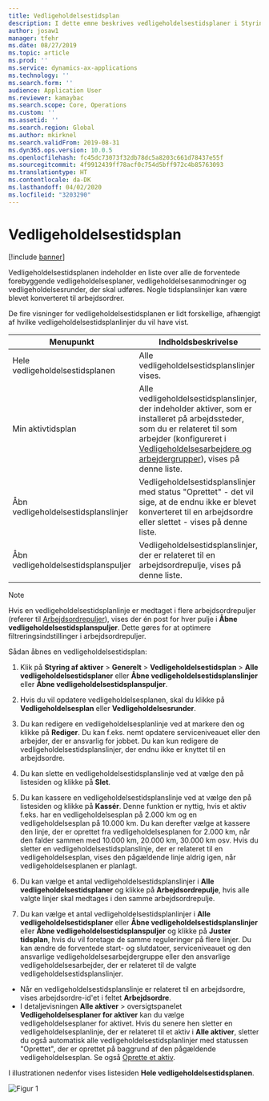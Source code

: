 ```yaml
---
title: Vedligeholdelsestidsplan
description: I dette emne beskrives vedligeholdelsestidsplaner i Styring af aktiver.
author: josaw1
manager: tfehr
ms.date: 08/27/2019
ms.topic: article
ms.prod: ''
ms.service: dynamics-ax-applications
ms.technology: ''
ms.search.form: ''
audience: Application User
ms.reviewer: kamaybac
ms.search.scope: Core, Operations
ms.custom: ''
ms.assetid: ''
ms.search.region: Global
ms.author: mkirknel
ms.search.validFrom: 2019-08-31
ms.dyn365.ops.version: 10.0.5
ms.openlocfilehash: fc45dc73073f32db78dc5a8203c661d78437e55f
ms.sourcegitcommit: 4f9912439ff78acf0c754d5bff972c4b85763093
ms.translationtype: HT
ms.contentlocale: da-DK
ms.lasthandoff: 04/02/2020
ms.locfileid: "3203290"
---
```

# <a name="maintenance-schedule"></a>Vedligeholdelsestidsplan

[!include [banner](../../includes/banner.md)]

 

Vedligeholdelsestidsplanen indeholder en liste over alle de forventede forebyggende vedligeholdelsesplaner, vedligeholdelsesanmodninger og vedligeholdelsesrunder, der skal udføres. Nogle tidsplanslinjer kan være blevet konverteret til arbejdsordrer.

De fire visninger for vedligeholdelsestidsplanen er lidt forskellige, afhængigt af hvilke vedligeholdelsestidsplanlinjer du vil have vist.

| Menupunkt                  | Indholdsbeskrivelse                                                                                                                                             |
|----------------------------|----------------------------------------------------------------------------------------------------------------------------------------------------------------------------------------------|
| Hele vedligeholdelsestidsplanen       | Alle vedligeholdelsestidsplanslinjer vises.     |
| Min aktivtidsplan        | Alle vedligeholdelsestidsplanslinjer, der indeholder aktiver, som er installeret på arbejdssteder, som du er relateret til som arbejder (konfigureret i [Vedligeholdelsesarbejdere og arbejdergrupper](../setup-for-objects/workers-and-worker-groups.md)), vises på denne liste. |
| Åbn vedligeholdelsestidsplanslinjer | Vedligeholdelsestidsplanslinjer med status "Oprettet" - det vil sige, at de endnu ikke er blevet konverteret til en arbejdsordre eller slettet - vises på denne liste.                                            |
| Åbn vedligeholdelsestidsplanspuljer | Vedligeholdelsestidsplanslinjer, der er relateret til en arbejdsordrepulje, vises på denne liste.                                                                                                                  |

>[!NOTE]
>Hvis en vedligeholdelsestidsplanlinje er medtaget i flere arbejdsordrepuljer (referer til [Arbejdsordrepuljer](../work-orders/work-order-pools.md)), vises der én post for hver pulje i **Åbne vedligeholdelsestidsplanspuljer**. Dette gøres for at optimere filtreringsindstillinger i arbejdsordrepuljer.

Sådan åbnes en vedligeholdelsestidsplan:

1. Klik på **Styring af aktiver** > **Generelt** > **Vedligeholdelsestidsplan** > **Alle vedligeholdelsestidsplaner** eller **Åbne vedligeholdelsestidsplanslinjer** eller **Åbne vedligeholdelsestidsplanspuljer**.

2. Hvis du vil opdatere vedligeholdelsesplanen, skal du klikke på **Vedligeholdelsesplan** eller **Vedligeholdelsesrunder**. 

3. Du kan redigere en vedligeholdelsesplanlinje ved at markere den og klikke på **Rediger**. Du kan f.eks. nemt opdatere serviceniveauet eller den arbejder, der er ansvarlig for jobbet. Du kan kun redigere de vedligeholdelsestidsplanslinjer, der endnu ikke er knyttet til en arbejdsordre.

4. Du kan slette en vedligeholdelsestidsplanslinje ved at vælge den på listesiden og klikke på **Slet**.

5. Du kan kassere en vedligeholdelsestidsplanslinje ved at vælge den på listesiden og klikke på **Kassér**. Denne funktion er nyttig, hvis et aktiv f.eks. har en vedligeholdelsesplan på 2.000 km og en vedligeholdelsesplan på 10.000 km. Du kan derefter vælge at kassere den linje, der er oprettet fra vedligeholdelsesplanen for 2.000 km, når den falder sammen med 10.000 km, 20.000 km, 30.000 km osv. Hvis du sletter en vedligeholdelsestidsplanslinje, der er relateret til en vedligeholdelsesplan, vises den pågældende linje aldrig igen, når vedligeholdelsesplanen er planlagt.

6. Du kan vælge et antal vedligeholdelsestidsplanslinjer i **Alle vedligeholdelsestidsplaner** og klikke på **Arbejdsordrepulje**, hvis alle valgte linjer skal medtages i den samme arbejdsordrepulje.

7. Du kan vælge et antal vedligeholdelsestidsplanlinjer i **Alle vedligeholdelsestidsplaner** eller **Åbne vedligeholdelsestidsplanslinjer** eller **Åbne vedligeholdelsestidsplanspuljer** og klikke på **Juster tidsplan**, hvis du vil foretage de samme reguleringer på flere linjer. Du kan ændre de forventede start- og slutdatoer, serviceniveauet og den ansvarlige vedligeholdelsesarbejdergruppe eller den ansvarlige vedligeholdelsesarbejder, der er relateret til de valgte vedligeholdelsestidsplanslinjer.

- Når en vedligeholdelsestidsplanslinje er relateret til en arbejdsordre, vises arbejdsordre-id'et i feltet **Arbejdsordre**.  
- I detaljevisningen **Alle aktiver** > oversigtspanelet **Vedligeholdelsesplaner for aktiver** kan du vælge vedligeholdelsesplaner for aktivet. Hvis du senere hen sletter en vedligeholdelsesplanlinje, der er relateret til et aktiv i **Alle aktiver**, sletter du også automatisk alle vedligeholdelsestidsplanlinjer med statussen "Oprettet", der er oprettet på baggrund af den pågældende vedligeholdelsesplan. Se også [Oprette et aktiv](../objects/create-an-object.md).

I illustrationen nedenfor vises listesiden **Hele vedligeholdelsestidsplanen**.

![Figur 1](media/16-preventive-maintenance.png)


